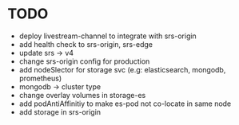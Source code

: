 # TODO
* deploy livestream-channel to integrate with srs-origin
* add health check to srs-origin, srs-edge
* update srs -> v4
* change srs-origin config for production
* add nodeSlector for storage svc (e.g: elasticsearch, mongodb, prometheus)
* mongodb -> cluster type
* change overlay volumes in storage-es
* add podAntiAffinitiy to make es-pod not co-locate in same node
* add storage in srs-origin